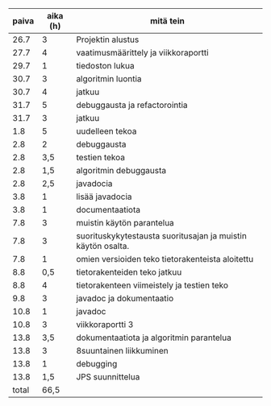 ﻿paiva | aika (h) | mitä tein
----- | ---- | ---------
26.7 | 3 | Projektin alustus
27.7 | 4 | vaatimusmäärittely ja viikkoraportti
29.7 | 1 | tiedoston lukua
30.7 | 3 | algoritmin luontia
30.7 | 4 | jatkuu
31.7 | 5 | debuggausta ja refactorointia
31.7 | 3 | jatkuu
1.8 | 5 | uudelleen tekoa
2.8 | 2 | debuggausta
2.8 | 3,5 | testien tekoa
2.8 | 1,5 | algoritmin debuggausta
2.8 | 2,5 | javadocia
3.8 | 1 | lisää javadocia
3.8 | 1 | documentaatiota
7.8 | 3 | muistin käytön parantelua
7.8 | 3 | suorituskykytestausta suoritusajan ja muistin käytön osalta.
7.8 | 1 | omien versioiden teko tietorakenteista aloitettu
8.8 | 0,5 | tietorakenteiden teko jatkuu
8.8 | 4 | tietorakenteen viimeistely ja testien teko
9.8 | 3 | javadoc ja dokumentaatio
10.8 | 1 | javadoc
10.8 | 3 | viikkoraportti 3
13.8 | 3,5 | dokumentaatiota ja algoritmin parantelua
13.8 | 3 | 8suuntainen liikkuminen
13.8 | 1 | debugging
13.8 | 1,5 | JPS suunnittelua
total | 66,5

